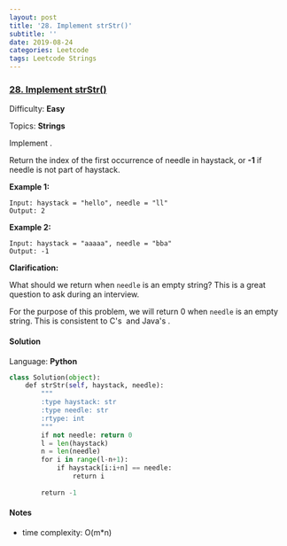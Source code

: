 ```yaml
---
layout: post
title: '28. Implement strStr()'
subtitle: ''
date: 2019-08-24
categories: Leetcode
tags: Leetcode Strings
---
```

### [28\. Implement strStr()](https://leetcode.com/problems/implement-strstr/)

Difficulty: **Easy**

Topics: **Strings**


Implement .

Return the index of the first occurrence of needle in haystack, or **-1** if needle is not part of haystack.

**Example 1:**

```
Input: haystack = "hello", needle = "ll"
Output: 2
```

**Example 2:**

```
Input: haystack = "aaaaa", needle = "bba"
Output: -1
```

**Clarification:**

What should we return when `needle` is an empty string? This is a great question to ask during an interview.

For the purpose of this problem, we will return 0 when `needle` is an empty string. This is consistent to C's  and Java's .


#### Solution

Language: **Python**

```python
class Solution(object):
    def strStr(self, haystack, needle):
        """
        :type haystack: str
        :type needle: str
        :rtype: int
        """
        if not needle: return 0
        l = len(haystack)
        n = len(needle)
        for i in range(l-n+1):
            if haystack[i:i+n] == needle:
                return i
            
        return -1
```

#### Notes
- time complexity: O(m*n)